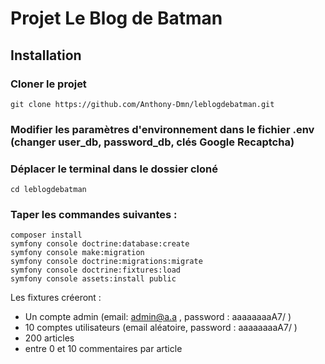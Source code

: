 # Projet Le Blog de Batman

## Installation

### Cloner le projet

```
git clone https://github.com/Anthony-Dmn/leblogdebatman.git
```

### Modifier les paramètres d'environnement dans le fichier .env (changer user_db, password_db, clés Google Recaptcha)

### Déplacer le terminal dans le dossier cloné
```
cd leblogdebatman
```

### Taper les commandes suivantes :

```
composer install
symfony console doctrine:database:create
symfony console make:migration
symfony console doctrine:migrations:migrate
symfony console doctrine:fixtures:load
symfony console assets:install public
```

Les fixtures créeront :
* Un compte admin (email: admin@a.a , password : aaaaaaaaA7/ )
* 10 comptes utilisateurs (email aléatoire, password : aaaaaaaaA7/ )
* 200 articles
* entre 0 et 10 commentaires par article